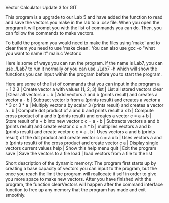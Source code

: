 Vector Calculator Update 3 for GIT

This program is a upgrade to our Lab 5 and have added the function to read and save the vectors you make in the lab to a .csv file. When you open the program it will prompt you with the list of commands you can do. Then, you can follow the commands to make vectors.

To build the program you would need to make the files using 'make' and to clear them you need to use 'make clean'. You can also use gcc -o "what you want to name it" main.c Vector.c 

Here is some of ways you can run the program. if the name is Lab7, you can use ./Lab7 to run it normally or you can use ./Lab7 -h which will show the functions you can input within the program before you to start the program.


Here are some of the list of commands that you can input in the program
    a = 1 2 3  | Create vector a with values (1, 2, 3)
    list       | List all stored vectors
    clear      | Clear all vectors
    a + b      | Add vectors a and b (prints result) and creates a vector
    a - b      | Subtract vector b from a (prints result) and creates a vector
    a * 3 or 3 * a | Multiply vector a by scalar 3 (prints result) and creates a vector
    a . b      | Compute dot product of a and b and prints result
    a x b      | Compute cross product of a and b (prints result) and creates a vector
    c = a + b  | Store result of a + b into new vector c
    c = a - b  | Subtracts vectors a and b (prints result) and create vector c
    c = a * b  | multiplies vectors a and b (prints result) and create vector c
    c = a . b  | Uses vectors a and b (prints result) of the dot product and create vector c
    c = a x b  | Uses vectors a and b (prints result) of the cross product and create vector c
    a | Display single vectors current values
    help       | Show this help menu
    quit       | Exit the program
    save       | Save the vectors to a file
    load       | load vectors from a file to the list

  
Short description of the dynamic memory:
The program first starts up by creating a base capacity of vectors you can input to the program, but the once you reach the limit the program will reallocate it self in order to give you more space to make new vectors. After you have finished with the program, the function clearVectors will happen after the command interface function to free up any memory that the program has made and exit smoothly.